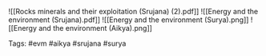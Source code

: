 ![[Rocks minerals and their exploitation (Srujana) (2).pdf]]
![[Energy and the environment (Srujana).pdf]]
![[Energy and the environment (Surya).png]]
![[Energy and the environment (Aikya).png]]

Tags: #evm #aikya #srujana #surya 